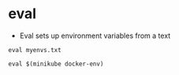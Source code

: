 # eval

- Eval sets up environment variables from a text

```shell
eval myenvs.txt
```

```shell
eval $(minikube docker-env)
```

